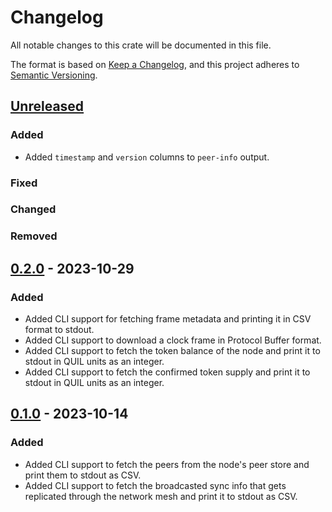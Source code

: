# Changelog

All notable changes to this crate will be documented in this file.

The format is based on [Keep a Changelog](https://keepachangelog.com/en/1.1.0/),
and this project adheres to [Semantic Versioning](https://semver.org/spec/v2.0.0.html).

## [Unreleased]

### Added

- Added `timestamp` and `version` columns to `peer-info` output.

### Fixed

### Changed

### Removed

## [0.2.0] - 2023-10-29

### Added

- Added CLI support for fetching frame metadata and printing it in CSV format to stdout.
- Added CLI support to download a clock frame in Protocol Buffer format.
- Added CLI support to fetch the token balance of the node and print it to stdout in QUIL units as an integer.
- Added CLI support to fetch the confirmed token supply and print it to stdout in QUIL units as an integer. 

## [0.1.0] - 2023-10-14

### Added

- Added CLI support to fetch the peers from the node's peer store and print them to stdout as CSV.
- Added CLI support to fetch the broadcasted sync info that gets replicated through the network mesh and print it to stdout as CSV. 

[unreleased]: https://github.com/agostbiro/quilibrium-rs/compare/quilclient-0.2.0..HEAD
[0.2.0]: https://github.com/agostbiro/quilibrium-rs/compare/quilclient-0.1.0..quilclient-0.2.0
[0.1.0]: https://github.com/agostbiro/quilibrium-rs/compare/quilclient-0.1.0
